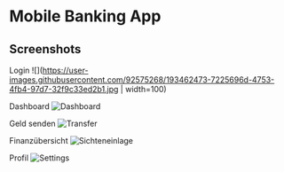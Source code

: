 # Mobile Banking App

## Screenshots

Login
![](https://user-images.githubusercontent.com/92575268/193462473-7225696d-4753-4fb4-97d7-32f9c33ed2b1.jpg | width=100)

Dashboard
![Dashboard](https://user-images.githubusercontent.com/92575268/193462546-0fa9acd8-4a26-4fcf-9484-647993e122a1.jpg)

Geld senden
![Transfer](https://user-images.githubusercontent.com/92575268/193462560-8c55de38-4cfc-4ba5-8bff-a7b38fdf30e9.jpg)

Finanzübersicht
![Sichteneinlage](https://user-images.githubusercontent.com/92575268/193462568-336b5843-8d63-4ed8-87b1-766d6ec2e6a1.jpg)

Profil
![Settings](https://user-images.githubusercontent.com/92575268/193462587-534c4c8b-5409-437e-b920-88030874dc09.jpg)
